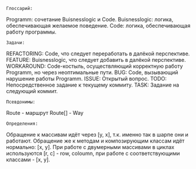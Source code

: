 ﻿	Глоссарий:
Programm: сочетание Buisnesslogic и Code.
Buisnesslogic: логика, обеспечивающая желаемое поведение.
Code: логика, обеспечивающая работу программы.

	Задачи:
REFACTORING: Code, что следует переработать в далёкой перспективе.
FEATURE: Buisnesslogic, что следует добавить в далёкой перспективе.
WORKAROUND: Code-костыль, осуществляющий корректную работу Programm, но через неоптимальные пути.
BUG: Code, вызывающий нарушение работы Programm.
ISSUE: Открытый вопрос.
TODO: Непосредственное задание к текущему коммиту.
TASK: Задание на следующий коммит.

	Псевдонимы:
Route - маршрут
Route[] - Way

	Определения:
Обращение к массивам идёт через [y, x], т.к. именно так в шарпе они и работают.
Обращение же к методам и композирующим классам идёт нормально: [x, y].
При работе с двумерными массивами в циклах используются [r, c] - row, coloumn, при работе
с соответствующими классами - [x, y].
